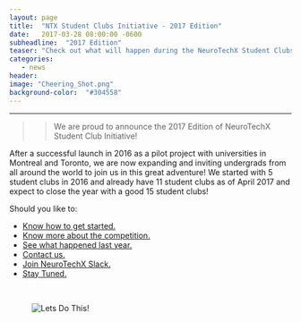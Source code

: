 ```yaml
---
layout: page
title:  "NTX Student Clubs Initiative - 2017 Edition"
date:   2017-03-28 08:00:00 -0600
subheadline:  "2017 Edition"
teaser: "Check out what will happen during the NeuroTechX Student Clubs 2017 Edition."
categories:
   - news
header:
image: "Cheering_Shot.png"
background-color:  "#304558"
---
```

---

>> We are proud to announce the 2017 Edition of NeuroTechX Student Club Initiative!

After a successful launch in 2016 as a pilot project with universities in Montreal and Toronto, we are now expanding and inviting undergrads from all around the world to join us in this great adventure! We started with 5 student clubs in 2016 and already have 11 student clubs as of April 2017 and expect to close the year with a good 15 student clubs!

Should you like to:

- <a href="{{ site.url }}{{ site.baseurl }}/get-started/">Know how to get started.<a>
- <a href="{{ site.url }}{{ site.baseurl }}/competition/">Know more about the competition.<a>
- <a href="https://medium.com/neurotechx/ntx-student-clubs-initiative-2fba98b0d082#.s2kll01k4">See what happened last year.<a>
- <a href="{{ site.url }}{{ site.baseurl }}/contact/">Contact us.<a>
- <a href="https://neurotechx.herokuapp.com/">Join NeuroTechX Slack.<a>
- <a href="http://eepurl.com/bEQDKX">Stay Tuned.<a>

<br />
<figure>
    <img src="LetsDoThis.jpg" alt="Lets Do This!" .center-image/>
</figure>
